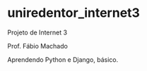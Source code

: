 # uniredentor_internet3

Projeto de Internet 3

Prof. Fábio Machado

Aprendendo Python e Django, básico.
